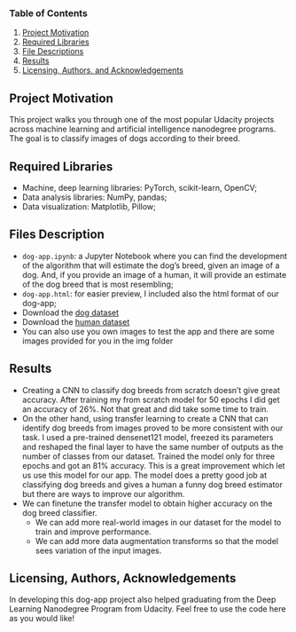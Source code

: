 ### Table of Contents

1. [Project Motivation](#motivation)
2. [Required Libraries](#libraries)
3. [File Descriptions](#files)
4. [Results](#results)
5. [Licensing, Authors, and Acknowledgements](#licensing)

## Project Motivation<a name="motivation"></a>
This project walks you through one of the most popular Udacity projects across machine learning and artificial intelligence nanodegree programs. The goal is to classify images of dogs according to their breed.

## Required Libraries<a name="libraries"></a>
* Machine, deep learning libraries: PyTorch, scikit-learn, OpenCV;
* Data analysis libraries: NumPy, pandas;
* Data visualization: Matplotlib, Pillow;

## Files Description<a name="files"></a>
* `dog-app.ipynb`: a Jupyter Notebook where you can find the development of the algorithm that will estimate the dog’s breed, given an image of a dog. And, if you provide an image of a human, it will provide an estimate of the dog breed that is most resembling;
* `dog-app.html`: for easier preview, I included also the html format of our dog-app;
* Download the [dog dataset](https://s3-us-west-1.amazonaws.com/udacity-aind/dog-project/dogImages.zip)
* Download the [human dataset](https://s3-us-west-1.amazonaws.com/udacity-aind/dog-project/lfw.zip)
* You can also use you own images to test the app and there are some images provided for you in the img folder

## Results<a name="results"></a>
* Creating a CNN to classify dog breeds from scratch doesn’t give great accuracy. After training my from scratch model for 50 epochs I did get an accuracy of 26%. Not that great and did take some time to train.
* On the other hand, using transfer learning to create a CNN that can identify dog breeds from images proved to be more consistent with our task. I used a pre-trained densenet121 model, freezed its parameters and reshaped the final layer to have the same number of outputs as the number of classes from our dataset. Trained the model only for three epochs and got an 81% accuracy. This is a great improvement which let us use this model for our app.
The model does a pretty good job at classifying dog breeds and gives a human a funny dog breed estimator but there are ways to improve our algorithm.
* We can finetune the transfer model to obtain higher accuracy on the dog breed classifier.
  - We can add more real-world images in our dataset for the model to train and improve performance.
  - We can add more data augmentation transforms so that the model sees variation of the input images.

## Licensing, Authors, Acknowledgements<a name="licensing"></a>
In developing this dog-app project also helped graduating from the Deep Learning Nanodegree Program from Udacity. Feel free to use the code here as you would like! 
